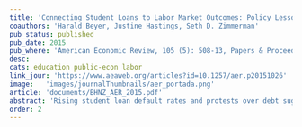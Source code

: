 ```yaml
---
title: 'Connecting Student Loans to Labor Market Outcomes: Policy Lessons from Chile'
coauthors: 'Harald Beyer, Justine Hastings, Seth D. Zimmerman'
pub_status: published
pub_date: 2015
pub_where: 'American Economic Review, 105 (5): 508-13, Papers & Proceedings'
desc:
cats: education public-econ labor
link_jour: 'https://www.aeaweb.org/articles?id=10.1257/aer.p20151026'
image:   'images/journalThumbnails/aer_portada.png'
article: 'documents/BHNZ_AER_2015.pdf'
abstract: 'Rising student loan default rates and protests over debt suggest that many students make college enrollment and financing choices they regret. Policymakers have considered tying the availability of federally subsidized loans at degree programs to financial outcomes for past students. This paper considers the implementation of such a policy in Chile. We describe how loan repayment varied by degree type at baseline, the design of the loan reform, and how earnings-based loan caps change availability of loans and incentives for students and higher education institutions. We discuss the challenges facing policymakers seeking to link loan availability to earnings outcomes.'
order: 2
---
```

